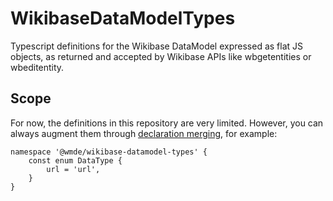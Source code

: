 # WikibaseDataModelTypes

Typescript definitions for the Wikibase DataModel expressed as flat JS objects,
as returned and accepted by Wikibase APIs like wbgetentities or wbeditentity.

## Scope

For now, the definitions in this repository are very limited.
However, you can always augment them through [declaration merging][],
for example:

```
namespace '@wmde/wikibase-datamodel-types' {
	const enum DataType {
		url = 'url',
	}
}
```

[declaration merging]: https://www.typescriptlang.org/docs/handbook/declaration-merging.html
